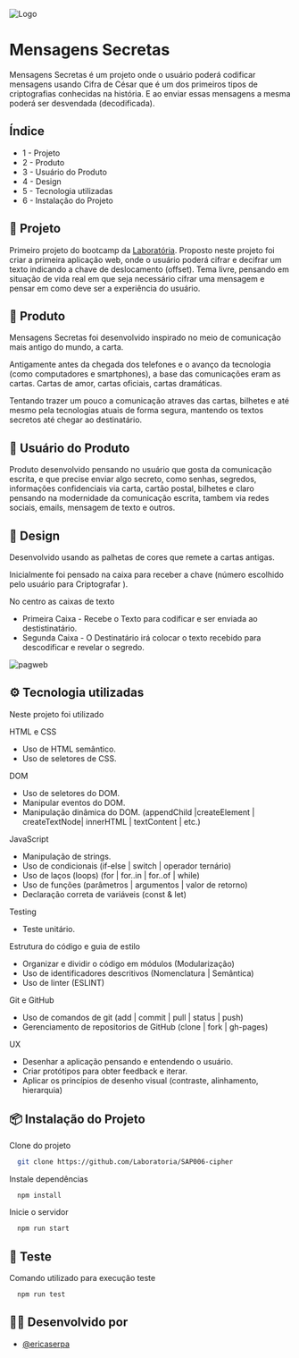 ![Logo](https://ik.imagekit.io/vd8jwzhk56v/Logotipo1_lCMeVXaJ6.png)

# Mensagens Secretas

Mensagens Secretas é um projeto onde o usuário poderá codificar mensagens 
usando Cifra de César que é um dos primeiros tipos de criptografias 
conhecidas na história. 
E ao enviar essas mensagens a mesma poderá ser desvendada (decodificada).

## Índice

- 1 - Projeto
- 2 - Produto
- 3 - Usuário do Produto
- 4 - Design
- 5 - Tecnologia utilizadas 
- 6 - Instalação do Projeto   

## 🔖 Projeto

Primeiro projeto do bootcamp da [Laboratória](https://www.laboratoria.la/br). 
Proposto neste projeto foi criar a primeira aplicação web, onde o usuário poderá cifrar 
e decifrar um texto indicando a chave de deslocamento (offset).
Tema livre, pensando em situação de vida real em que seja 
necessário cifrar uma mensagem e pensar em como deve ser a experiência do usuário.

## 📝 Produto

Mensagens Secretas foi desenvolvido inspirado no meio de comunicação mais antigo do mundo, 
a carta.

Antigamente antes da chegada dos telefones e o avanço da tecnologia (como computadores e 
smartphones), a base das comunicações eram as cartas. Cartas de amor, cartas oficiais, 
cartas dramáticas.

Tentando trazer um pouco a comunicação atraves das cartas, bilhetes e até mesmo pela 
tecnologias atuais de forma segura, mantendo os textos secretos até chegar 
ao destinatário.


## 💌 Usuário do Produto

Produto desenvolvido pensando no usuário que gosta da comunicação escrita, e que precise
enviar algo secreto, como senhas, segredos, informações confidenciais via carta,
cartão postal, bilhetes e claro pensando na modernidade da comunicação escrita, tambem 
via redes sociais, emails, mensagem de texto e outros.

## 📜 Design


Desenvolvido usando as palhetas de cores que remete a cartas antigas.

Inicialmente foi pensado na caixa para receber a 
chave (número escolhido pelo usuário para Criptografar ).

No centro as caixas de texto

- Primeira Caixa - Recebe o Texto para codificar e ser enviada ao destistinatário.
- Segunda Caixa - O Destinatário irá colocar o texto recebido para descodificar e 
revelar o segredo.



![pagweb](https://ik.imagekit.io/vd8jwzhk56v/PagWeb_NC6Bm4lh8.png)


## ⚙️ Tecnologia utilizadas

Neste projeto foi utilizado 

HTML e CSS
* Uso de HTML semântico.
* Uso de seletores de CSS.

DOM
* Uso de seletores do DOM.
* Manipular eventos do DOM.
* Manipulação dinâmica do DOM. (appendChild |createElement | createTextNode| innerHTML | textContent | etc.)

JavaScript
* Manipulação de strings.
* Uso de condicionais (if-else | switch | operador ternário)
* Uso de laços (loops) (for | for..in | for..of | while)
* Uso de funções (parâmetros | argumentos | valor de retorno)
* Declaração correta de variáveis (const & let)

Testing
* Teste unitário.

Estrutura do código e guia de estilo
* Organizar e dividir o código em módulos (Modularização)
* Uso de identificadores descritivos (Nomenclatura | Semântica)
* Uso de linter (ESLINT)

Git e GitHub
* Uso de comandos de git (add | commit | pull | status | push)
* Gerenciamento de repositorios de GitHub (clone | fork | gh-pages)

UX
* Desenhar a aplicação pensando e entendendo o usuário.
* Criar protótipos para obter feedback e iterar.
* Aplicar os princípios de desenho visual (contraste, alinhamento, hierarquia)

## 📦 Instalação do Projeto

Clone do projeto

```bash
  git clone https://github.com/Laboratoria/SAP006-cipher
```

Instale dependências 

```bash
  npm install
```

Inicie o servidor 

```bash
  npm run start
```

## 🔎 Teste 

Comando utilizado para execução teste

```bash
  npm run test
```

## 👩‍💻 Desenvolvido por

- [@ericaserpa](https://www.linkedin.com/in/ericaserpa/)
